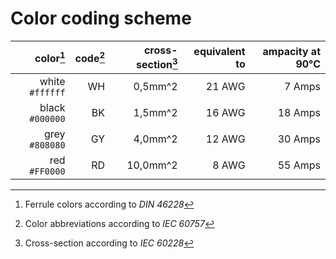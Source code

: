 # Color coding scheme

color[^1]       | code[^2]  | cross-section[^3] | equivalent to | ampacity at 90°C  |
---------------:|----------:|------------------:|--------------:|------------------:|
white `#ffffff` | WH        |  0,5mm^2          | 21 AWG        |  7 Amps           |
black `#000000` | BK        |  1,5mm^2          | 16 AWG        | 18 Amps           |
grey  `#808080` | GY        |  4,0mm^2          | 12 AWG        | 30 Amps           |
red   `#FF0000` | RD        | 10,0mm^2          |  8 AWG        | 55 Amps           |



[^1]: Ferrule colors according to *DIN 46228*
[^2]: Color abbreviations according to *IEC 60757*
[^3]: Cross-section according to *IEC 60228*




